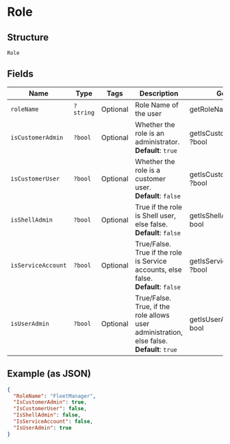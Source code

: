 
# Role

## Structure

`Role`

## Fields

| Name | Type | Tags | Description | Getter | Setter |
|  --- | --- | --- | --- | --- | --- |
| `roleName` | `?string` | Optional | Role Name of the user | getRoleName(): ?string | setRoleName(?string roleName): void |
| `isCustomerAdmin` | `?bool` | Optional | Whether the role is an administrator.<br>**Default**: `true` | getIsCustomerAdmin(): ?bool | setIsCustomerAdmin(?bool isCustomerAdmin): void |
| `isCustomerUser` | `?bool` | Optional | Whether the role is a customer user.<br>**Default**: `false` | getIsCustomerUser(): ?bool | setIsCustomerUser(?bool isCustomerUser): void |
| `isShellAdmin` | `?bool` | Optional | True if the role is Shell user, else false.<br>**Default**: `false` | getIsShellAdmin(): ?bool | setIsShellAdmin(?bool isShellAdmin): void |
| `isServiceAccount` | `?bool` | Optional | True/False.<br>True if the role is Service accounts, else false.<br>**Default**: `false` | getIsServiceAccount(): ?bool | setIsServiceAccount(?bool isServiceAccount): void |
| `isUserAdmin` | `?bool` | Optional | True/False.<br>True, if the role allows user administration, else false.<br>**Default**: `true` | getIsUserAdmin(): ?bool | setIsUserAdmin(?bool isUserAdmin): void |

## Example (as JSON)

```json
{
  "RoleName": "FleetManager",
  "IsCustomerAdmin": true,
  "IsCustomerUser": false,
  "IsShellAdmin": false,
  "IsServiceAccount": false,
  "IsUserAdmin": true
}
```

